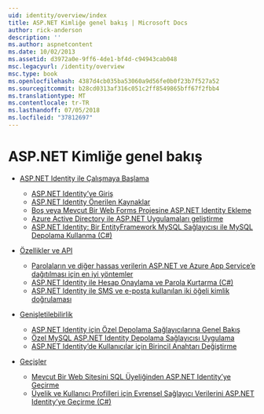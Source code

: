 ```yaml
---
uid: identity/overview/index
title: ASP.NET Kimliğe genel bakış | Microsoft Docs
author: rick-anderson
description: ''
ms.author: aspnetcontent
ms.date: 10/02/2013
ms.assetid: d3972a0e-9ff6-4de1-bf4d-c94943cab048
msc.legacyurl: /identity/overview
msc.type: book
ms.openlocfilehash: 4387d4cb035ba53060a9d56fe0b0f23b7f527a52
ms.sourcegitcommit: b28cd0313af316c051c2ff8549865bff67f2fbb4
ms.translationtype: MT
ms.contentlocale: tr-TR
ms.lasthandoff: 07/05/2018
ms.locfileid: "37812697"
---
```

<a name="aspnet-identity-overview"></a>ASP.NET Kimliğe genel bakış
====================
- [ASP.NET Identity ile Çalışmaya Başlama](getting-started/index.md)

    - [ASP.NET Identity’ye Giriş](getting-started/introduction-to-aspnet-identity.md)
    - [ASP.NET Identity Önerilen Kaynaklar](getting-started/aspnet-identity-recommended-resources.md)
    - [Boş veya Mevcut Bir Web Forms Projesine ASP.NET Identity Ekleme](getting-started/adding-aspnet-identity-to-an-empty-or-existing-web-forms-project.md)
    - [Azure Active Directory ile ASP.NET Uygulamaları geliştirme](getting-started/developing-aspnet-apps-with-windows-azure-active-directory.md)
    - [ASP.NET Identity: Bir EntityFramework MySQL Sağlayıcısı ile MySQL Depolama Kullanma (C#)](getting-started/aspnet-identity-using-mysql-storage-with-an-entityframework-mysql-provider.md)
- [Özellikler ve API](features-api/index.md)

    - [Parolaların ve diğer hassas verilerin ASP.NET ve Azure App Service’e dağıtılması için en iyi yöntemler](features-api/best-practices-for-deploying-passwords-and-other-sensitive-data-to-aspnet-and-azure.md)
    - [ASP.NET Identity ile Hesap Onaylama ve Parola Kurtarma (C#)](features-api/account-confirmation-and-password-recovery-with-aspnet-identity.md)
    - [ASP.NET Identity ile SMS ve e-posta kullanılan iki öğeli kimlik doğrulaması](features-api/two-factor-authentication-using-sms-and-email-with-aspnet-identity.md)
- [Genişletilebilirlik](extensibility/index.md)

    - [ASP.NET Identity için Özel Depolama Sağlayıcılarına Genel Bakış](extensibility/overview-of-custom-storage-providers-for-aspnet-identity.md)
    - [Özel MySQL ASP.NET Identity Depolama Sağlayıcısı Uygulama](extensibility/implementing-a-custom-mysql-aspnet-identity-storage-provider.md)
    - [ASP.NET Identity’de Kullanıcılar için Birincil Anahtarı Değiştirme](extensibility/change-primary-key-for-users-in-aspnet-identity.md)
- [Geçişler](migrations/index.md)

    - [Mevcut Bir Web Sitesini SQL Üyeliğinden ASP.NET Identity’ye Geçirme](migrations/migrating-an-existing-website-from-sql-membership-to-aspnet-identity.md)
    - [Üyelik ve Kullanıcı Profilleri için Evrensel Sağlayıcı Verilerini ASP.NET Identity’ye Geçirme (C#)](migrations/migrating-universal-provider-data-for-membership-and-user-profiles-to-aspnet-identity.md)
